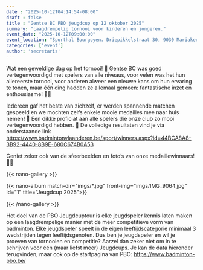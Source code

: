 ```yaml
---
date : "2025-10-12T04:14:54-08:00"
draft : false
title : "Gentse BC PBO jeugdcup op 12 oktober 2025"
summary: "Laagdrempelig tornooi voor kinderen en jongeren."
event_date: "2025-10-12T09:00:00"
event_location: "Sporthal Bourgoyen. Driepikkelstraat 30, 9030 Mariakerke "
categories: ['event']
author: 'secretaris'
---
```

Wat een geweldige dag op het tornooi! 💪 
 Gentse BC was goed vertegenwoordigd met spelers van alle niveaus, voor velen was het hun allereerste tornooi, voor anderen alweer een nieuwe kans om hun ervaring te tonen, maar één ding hadden ze allemaal gemeen: fantastische inzet en enthousiasme! 💙🤍

Iedereen gaf het beste van zichzelf, er werden spannende matchen gespeeld en we mochten zelfs enkele mooie medailles mee naar huis nemen! 🏅
Een dikke proficiat aan alle spelers die onze club zo mooi vertegenwoordigd hebben. 👏
De volledige resultaten vind je via onderstaande link https://www.badmintonvlaanderen.be/sport/winners.aspx?id=44BCA8A8-3B92-4440-8B9E-680C674B0A53


Geniet zeker ook van de sfeerbeelden en foto’s van onze medaillewinnaars! 📸✨

{{< nano-gallery  >}}

{{< nano-album match-dir="imgs/*.jpg" front-img="imgs/IMG_9064.jpg" id="1" title="Jeugdcup 2025">}}

{{< /nano-gallery >}}


Het doel van de PBO Jeugdcuptour is elke jeugdspeler kennis laten maken op een laagdrempelige manier met de meer competitieve vorm van badminton. Elke jeugdspeler speelt in de eigen leeftijdscategorie minimaal 3 wedstrijden tegen leeftijdsgenoten. Dus ben je jeugdspeler en wil je proeven van tornooien en competitie? Aarzel dan zeker niet om in te schrijven voor één (maar liefst meer) Jeugdcups. Je kan de data hieronder terugvinden, maar ook op de startpagina van PBO: https://www.badminton-pbo.be/

